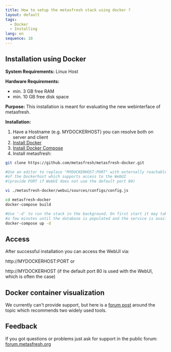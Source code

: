 ```yaml
---
title: How to setup the metasfresh stack using docker ?
layout: default
tags:
  - Docker
  - Installing
lang: en
sequence: 10
---
```


## Installation using Docker

**System Requirements:** Linux Host

**Hardware Requirements:**
* min. 3 GB free RAM
* min. 10 GB free disk space

**Purpose:** This installation is meant for evaluating the new webinterface of metasfresh.

**Installation:**
1. Have a Hostname (e.g. MYDOCKERHOST) you can resolve both on server and client
1. [Install Docker](https://docs.docker.com/engine/installation/)
1. [Install Docker Compose](https://docs.docker.com/compose/install/)
1. Install metasfresh:

```bash
git clone https://github.com/metasfresh/metasfresh-docker.git

#Use an editor to replace "MYDOCKERHOST:PORT" with externally reachable hostname
#of the Dockerhost which supports access to the WebUI
#(provide PORT if WebUI does not use the default port 80)

vi ./metasfresh-docker/webui/sources/configs/config.js

cd metasfresh-docker
docker-compose build

#Use '-d' to run the stack in the background. On first start it may take
#a few minutes until the database is populated and the service is available
docker-compose up -d
```

## Access

After successful installation you can access the WebUI via:

http://MYDOCKERHOST:PORT or

http://MYDOCKERHOST
(if the default port 80 is used with the WebUI, which is often the case)

## Docker container visualization

We currently can't provide support, but here is a [forum post](https://forum.metasfresh.org/t/docker-gui-recommendation) around the topic which recommends two widely used tools.

## Feedback

If you got questions or problems just ask for support in the public forum: [forum.metasfresh.org](http://forum.metasfresh.org)
